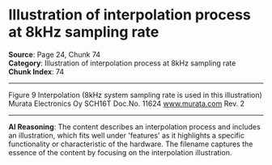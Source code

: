 # Illustration of interpolation process at 8kHz sampling rate

**Source**: Page 24, Chunk 74  
**Category**: Illustration of interpolation process at 8kHz sampling rate  
**Chunk Index**: 74

---

Figure 9 Interpolation (8kHz system sampling rate is used in this illustration)
Murata Electronics Oy SCH16T Doc.No. 11624
www.murata.com Rev. 2

---

**AI Reasoning**: The content describes an interpolation process and includes an illustration, which fits well under 'features' as it highlights a specific functionality or characteristic of the hardware. The filename captures the essence of the content by focusing on the interpolation illustration.
